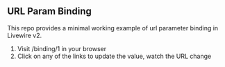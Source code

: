 ## URL Param Binding

This repo provides a minimal working example of url parameter binding in Livewire v2.

1. Visit /binding/1 in your browser
2. Click on any of the links to update the value, watch the URL change

